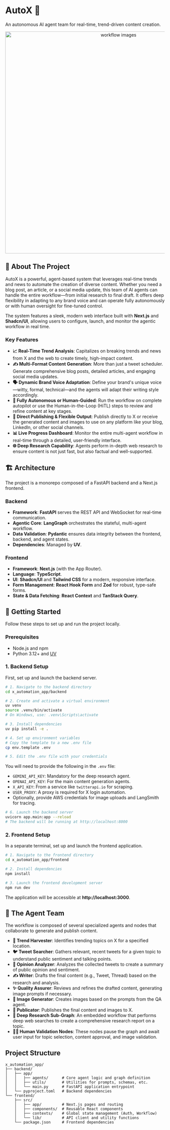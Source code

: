 # AutoX 🚀

An autonomous AI agent team for real-time, trend-driven content creation.

<p style="text-align: center;">
  <img src="./x_automation_app/autoX-workflow-graph.png" alt="workflow images" width="700" />
</p>

## 🌟 About The Project

AutoX is a powerful, agent-based system that leverages real-time trends and news to automate the creation of diverse content. Whether you need a blog post, an article, or a social media update, this team of AI agents can handle the entire workflow—from initial research to final draft. It offers deep flexibility in adapting to any brand voice and can operate fully autonomously or with human oversight for fine-tuned control.

The system features a sleek, modern web interface built with **Next.js** and **Shadcn/UI**, allowing users to configure, launch, and monitor the agentic workflow in real time.

### Key Features

-   **📈 Real-Time Trend Analysis**: Capitalizes on breaking trends and news from X and the web to create timely, high-impact content.
-   **✍️ Multi-Format Content Generation**: More than just a tweet scheduler. Generate comprehensive blog posts, detailed articles, and engaging social media updates.
-   **🗣️ Dynamic Brand Voice Adaptation**: Define your brand's unique voice—witty, formal, technical—and the agents will adapt their writing style accordingly.
-   **🤖 Fully Autonomous or Human-Guided**: Run the workflow on complete autopilot or use the Human-in-the-Loop (HiTL) steps to review and refine content at key stages.
-   **🚀 Direct Publishing & Flexible Output**: Publish directly to X or receive the generated content and images to use on any platform like your blog, LinkedIn, or other social channels.
-   **📊 Live Progress Dashboard**: Monitor the entire multi-agent workflow in real-time through a detailed, user-friendly interface.
-   **🌐 Deep Research Capability**: Agents perform in-depth web research to ensure content is not just fast, but also factual and well-supported.

## 🏗️ Architecture

The project is a monorepo composed of a FastAPI backend and a Next.js frontend.

### Backend

-   **Framework**: **FastAPI** serves the REST API and WebSocket for real-time communication.
-   **Agentic Core**: **LangGraph** orchestrates the stateful, multi-agent workflow.
-   **Data Validation**: **Pydantic** ensures data integrity between the frontend, backend, and agent states.
-   **Dependencies**: Managed by **UV**.

### Frontend

-   **Framework**: **Next.js** (with the App Router).
-   **Language**: **TypeScript**.
-   **UI**: **Shadcn/UI** and **Tailwind CSS** for a modern, responsive interface.
-   **Form Management**: **React Hook Form** and **Zod** for robust, type-safe forms.
-   **State & Data Fetching**: **React Context** and **TanStack Query**.

## 🚀 Getting Started

Follow these steps to set up and run the project locally.

### Prerequisites

-   Node.js and npm
-   Python 3.12+ and [UV](https://github.com/astral-sh/uv)

### 1. Backend Setup

First, set up and launch the backend server.

```bash
# 1. Navigate to the backend directory
cd x_automation_app/backend

# 2. Create and activate a virtual environment
uv venv
source .venv/bin/activate
# On Windows, use: .venv\Scripts\activate

# 3. Install dependencies
uv pip install -e .

# 4. Set up environment variables
# Copy the template to a new .env file
cp env.template .env

# 5. Edit the .env file with your credentials
```

You will need to provide the following in the `.env` file:
-   `GEMINI_API_KEY`: Mandatory for the deep research agent.
-   `OPENAI_API_KEY`: For the main content generation agents.
-   `X_API_KEY`: From a service like `twitterapi.io` for scraping.
-   `USER_PROXY`: A proxy is required for X login automation.
-   Optionally, provide AWS credentials for image uploads and LangSmith for tracing.

```bash
# 6. Launch the backend server
uvicorn app.main:app --reload
# The backend will be running at http://localhost:8000
```

### 2. Frontend Setup

In a separate terminal, set up and launch the frontend application.

```bash
# 1. Navigate to the frontend directory
cd x_automation_app/frontend

# 2. Install dependencies
npm install

# 3. Launch the frontend development server
npm run dev
```

The application will be accessible at **http://localhost:3000**.

## 🤖 The Agent Team

The workflow is composed of several specialized agents and nodes that collaborate to generate and publish content.

-   **🔎 Trend Harvester**: Identifies trending topics on X for a specified location.
-   **🐦 Tweet Searcher**: Gathers relevant, recent tweets for a given topic to understand public sentiment and talking points.
-   **🤔 Opinion Analyzer**: Analyzes the collected tweets to create a summary of public opinion and sentiment.
-   **✍️ Writer**: Drafts the final content (e.g., Tweet, Thread) based on the research and analysis.
-   **✨ Quality Assurer**: Reviews and refines the drafted content, generating image prompts if necessary.
-   **🎨 Image Generator**: Creates images based on the prompts from the QA agent.
-   **📢 Publicator**: Publishes the final content and images to X.
-   **🧠 Deep Research Sub-Graph**: An embedded workflow that performs deep web searches to create a comprehensive research report on a topic.
-   **🙋‍♂️ Human Validation Nodes**: These nodes pause the graph and await user input for topic selection, content approval, and image validation.

## Project Structure

```
x_automation_app/
├── backend/
│   ├── app/
│   │   ├── agents/      # Core agent logic and graph definition
│   │   ├── utils/       # Utilities for prompts, schemas, etc.
│   │   └── main.py      # FastAPI application entrypoint
│   └── pyproject.toml   # Backend dependencies
└── frontend/
    ├── src/
    │   ├── app/         # Next.js pages and routing
    │   ├── components/  # Reusable React components
    │   ├── contexts/    # Global state management (Auth, Workflow)
    │   └── lib/         # API client and utility functions
    └── package.json     # Frontend dependencies
```